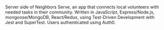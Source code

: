 Server side of Neighbors Serve, an app that connects local volunteers with needed tasks in their community. Written in JavaScript, Express/Node.js, mongoose/MongoDB, React/Redux, using Test-Driven Development with Jest and SuperTest. Users authenticated using Auth0.
